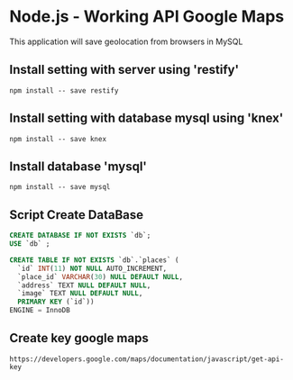 # Node.js - Working API Google Maps

This application will save geolocation from browsers in MySQL

## Install setting with server using 'restify' 

```
npm install -- save restify
```

## Install setting with database mysql using 'knex'

```
npm install -- save knex
```

## Install database 'mysql' 

```
npm install -- save mysql
```

## Script Create DataBase

```sql
CREATE DATABASE IF NOT EXISTS `db`;
USE `db` ;

CREATE TABLE IF NOT EXISTS `db`.`places` (
  `id` INT(11) NOT NULL AUTO_INCREMENT,
  `place_id` VARCHAR(30) NULL DEFAULT NULL,
  `address` TEXT NULL DEFAULT NULL,
  `image` TEXT NULL DEFAULT NULL,
  PRIMARY KEY (`id`))
ENGINE = InnoDB
```

## Create key google maps 

```
https://developers.google.com/maps/documentation/javascript/get-api-key 
```